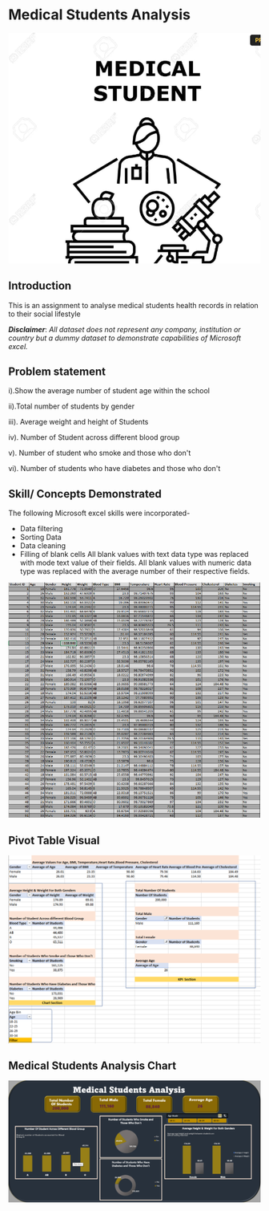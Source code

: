 # Medical Students Analysis

![](FRONTPAGE.png)

## Introduction
This is an assignment to analyse medical students health records in relation to their social lifestyle

**_Disclaimer_**: _All dataset does not represent any company, institution or country but a dummy dataset to demonstrate capabilities of Microsoft excel._

## Problem statement
 i).Show the average number of student age within the school

 ii).Total number of students by gender

 iii). Average weight and height of Students

 iv). Number of Student across different blood group

 v). Number of student who smoke and those who don't

 vi). Number of students who have diabetes and those who don't


## Skill/ Concepts Demonstrated

The following Microsoft excel skills were incorporated- 

- Data filtering
- Sorting Data
- Data cleaning
- Filling of blank cells
All blank values with text data type was replaced with mode text value of their fields.
All blank values with numeric data type was replaced with the average number of their respective fields.

![](Data.png)

## Pivot Table Visual
![](PIVOT.png)

## Medical Students Analysis Chart
![](Charts.png)

 

